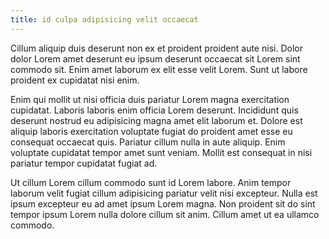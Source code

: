 ```yaml
---
title: id culpa adipisicing velit occaecat
---
```


Cillum aliquip duis deserunt non ex et proident proident aute nisi. Dolor dolor Lorem amet deserunt eu ipsum deserunt occaecat sit Lorem sint commodo sit. Enim amet laborum ex elit esse velit Lorem. Sunt ut labore proident ex cupidatat nisi enim.

Enim qui mollit ut nisi officia duis pariatur Lorem magna exercitation cupidatat. Laboris laboris enim officia Lorem deserunt. Incididunt quis deserunt nostrud eu adipisicing magna amet elit laborum et. Dolore est aliquip laboris exercitation voluptate fugiat do proident amet esse eu consequat occaecat quis. Pariatur cillum nulla in aute aliquip. Enim voluptate cupidatat tempor amet sunt veniam. Mollit est consequat in nisi pariatur tempor cupidatat fugiat ad.

Ut cillum Lorem cillum commodo sunt id Lorem labore. Anim tempor laborum velit fugiat cillum adipisicing pariatur velit nisi excepteur. Nulla est ipsum excepteur eu ad amet ipsum Lorem magna. Non proident sit do sint tempor ipsum Lorem nulla dolore cillum sit anim. Cillum amet ut ea ullamco commodo.